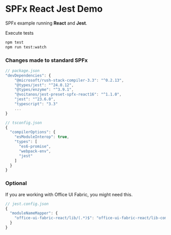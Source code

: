 # SPFx React Jest Demo

SPFx example running **React** and **Jest**.
    
Execute tests
```bash
npm test  
npm run test:watch
```

### Changes made to standard SPFx

```javascript
// package.json
"devDependencies": {
    "@microsoft/rush-stack-compiler-3.3": "^0.2.13",
    "@types/jest": "^24.0.12",
    "@types/enzyme": "^3.9.1",
    "@voitanos/jest-preset-spfx-react16": "^1.1.0",
    "jest": "^23.6.0",
    "typescript": "3.3"
    ...
}
```

```javascript
// tsconfig.json
{
  "compilerOptions": {
    "esModuleInterop": true,
    "types": [
      "es6-promise",
      "webpack-env",
      "jest"
    ]
  }
}
```

### Optional
If you are working with Office UI Fabric, you might need this.
```javascript
// jest.config.json
{
  "moduleNameMapper": {
    "office-ui-fabric-react/lib/(.*)$": "office-ui-fabric-react/lib-commonjs/$1"
  }
}
```